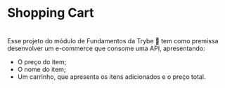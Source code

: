 # Shopping Cart <h1>
  
  Esse projeto do módulo de Fundamentos da Trybe :rocket: tem como premissa desenvolver um e-commerce que consome uma API, apresentando:
  
  * O preço do item;
  * O nome do item;
  * Um carrinho, que apresenta os itens adicionados e o preço total.
